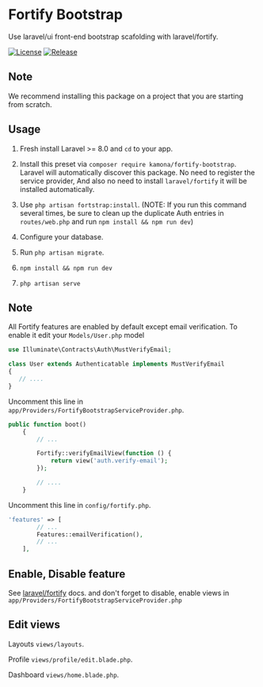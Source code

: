 # Fortify Bootstrap

Use laravel/ui front-end bootstrap scafolding with laravel/fortify.

[![License](https://img.shields.io/github/license/Kamona-WD/fortify-bootstrap)](https://github.com/Kamona-WD/fortify-bootstrap/blob/main/LICENSE.md)
[![Release](https://img.shields.io/github/release/Kamona-WD/fortify-bootstrap)](https://github.com/Kamona-WD/fortify-bootstrap/releases)

## Note

We recommend installing this package on a project that you are starting from scratch.

## Usage

1. Fresh install Laravel >= 8.0 and `cd` to your app.
2. Install this preset via `composer require kamona/fortify-bootstrap`. Laravel will automatically discover this package. No need to register the service provider,
   And also no need to install `laravel/fortify` it will be installed automatically.

3. Use `php artisan fortstrap:install`.
   (NOTE: If you run this command several times, be sure to clean up the duplicate Auth entries in `routes/web.php` and run `npm install && npm run dev`)
4. Configure your database.
5. Run `php artisan migrate`.
6. `npm install && npm run dev`
7. `php artisan serve`

## Note

All Fortify features are enabled by default except email verification. To enable it edit your `Models/User.php` model

```php
use Illuminate\Contracts\Auth\MustVerifyEmail;

class User extends Authenticatable implements MustVerifyEmail
{
   // ....
}
```

Uncomment this line in `app/Providers/FortifyBootstrapServiceProvider.php`.

```php
public function boot()
    {
        // ...

        Fortify::verifyEmailView(function () {
            return view('auth.verify-email');
        });

        // ....
    }
```

Uncomment this line in `config/fortify.php`.

```php
'features' => [
        // ...
        Features::emailVerification(),
        // ...
    ],
```

## Enable, Disable feature

See [laravel/fortify](https://github.com/laravel/fortify#readme) docs. and don't forget to disable, enable views in `app/Providers/FortifyBootstrapServiceProvider.php`

## Edit views

Layouts `views/layouts`.

Profile `views/profile/edit.blade.php`.

Dashboard `views/home.blade.php`.
